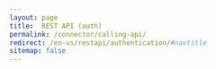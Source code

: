 ```yaml
---
layout: page
title:  REST API (auth)
permalink: /connector/calling-api/
redirect: /en-us/restapi/authentication/#navtitle
sitemap: false
---
```

